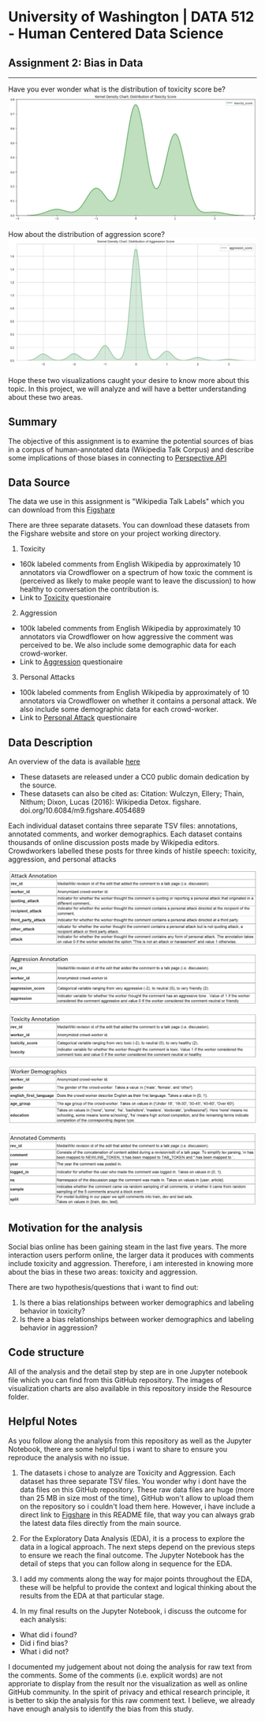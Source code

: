 # University of Washington | DATA 512 - Human Centered Data Science

## Assignment 2: Bias in Data

-------------------------------------------------------------------------------

Have you ever wonder what is the distribution of toxicity score be?
![](Resource/A2_chart_toxicity_score-kernel_density.jpg)  

How about the distribution of aggression score?
![](Resource/A2_chart_aggression_score-kernel-density.jpg)


Hope these two visualizations caught your desire to know more about this topic. In this project, we will analyze and will have a better understanding about these two areas.

## Summary
The objective of this assignment is to examine the potential sources of bias in a corpus of human-annotated data (Wikipedia Talk Corpus) and describe some implications of those biases in connecting to [Perspective API](https://github.com/conversationai/perspectiveapi/wiki/perspective-hacks)


## Data Source
The data we use in this assignment is "Wikipedia Talk Labels" which you can download from this [Figshare](https://figshare.com/projects/Wikipedia_Talk/16731)

There are three separate datasets. You can download these datasets from the Figshare website and store on your project working directory.

1. Toxicity
  * 160k labeled comments from English Wikipedia by approximately 10 annotators via Crowdflower on a spectrum of how toxic the comment is (perceived as likely to make people   want to leave the discussion) to how healthy to conversation the contribution is.
  * Link to [Toxicity](https://github.com/ewulczyn/wiki-detox/blob/master/src/modeling/toxicity_question.png) questionaire

2. Aggression
  * 100k labeled comments from English Wikipedia by approximately 10 annotators via Crowdflower on how aggressive the comment was perceived to be. We also include some demographic data for each crowd-worker.
  * Link to [Aggression](https://github.com/ewulczyn/wiki-detox/blob/master/src/modeling/aggression_question.png) questionaire

3. Personal Attacks
  * 100k labeled comments from English Wikipedia by approximately of 10 annotators via Crowdflower on whether it contains a personal attack. We also include some demographic data for each crowd-worker.
  * Link to [Personal Attack](https://github.com/ewulczyn/wiki-detox/blob/master/src/modeling/attack_question.png) questionaire


## Data Description
An overview of the data is available [here](https://meta.wikimedia.org/wiki/Research:Detox/Data_Release)
* These datasets are released under a CC0 public domain dedication by the source.
* These datasets can also be cited as: Citation: Wulczyn, Ellery; Thain, Nithum; Dixon, Lucas (2016): Wikipedia Detox. figshare. doi.org/10.6084/m9.figshare.4054689

Each individual dataset contains three separate TSV files: annotations, annotated comments, and worker demographics. Each dataset contains thousands of online discussion posts made by Wikipedia editors. Crowdworkers labelled these posts for three kinds of histile speech: toxicity, aggression, and personal attacks

![](Resource/data_1_pic.JPG)

![](Resource/data_2_pic.JPG)

![](Resource/data_3_pic.JPG)

![](Resource/data_4_pic.JPG)

![](Resource/data_5_pic.JPG)


## Motivation for the analysis
Social bias online has been gaining steam in the last five years. The more interaction users perform online, the larger data it produces with comments include toxicity and aggression. Therefore, i am interested in knowing more about the bias in these two areas: toxicity and aggression.

There are two hypothesis/questions that i want to find out:

1. Is there a bias relationships between worker demographics and labeling behavior in toxicity?
2. Is there a bias relationships between worker demographics and labeling behavior in aggression?

## Code structure
All of the analysis and the detail step by step are in one Jupyter notebook file which you can find from this GitHub repository.
The images of visualization charts are also available in this repository inside the Resource folder.

## Helpful Notes
As you follow along the analysis from this repository as well as the Jupyter Notebook, there are some helpful tips i want to share to ensure you reproduce the analysis with no issue.
1. The datasets i chose to analyze are Toxicity and Aggression. Each dataset has three separate TSV files. You wonder why i dont have the data files on this GitHub repository. These raw data files are huge (more than 25 MB in size most of the time), GitHub won't allow to upload them on the repository so i couldn't load them here. However, i have include a direct link to [Figshare](https://figshare.com/projects/Wikipedia_Talk/16731) in this README file, that way you can always grab the latest data files directly from the main source.

2. For the Exploratory Data Analysis (EDA), it is a process to explore the data in a logical approach. The next steps depend on the previous steps to ensure we reach the final outcome. The Jupyter Notebook has the detail of steps that you can follow along in sequence for the EDA.

3. I add my comments along the way for major points throughout the EDA, these will be helpful to provide the context and logical thinking about the results from the EDA at that particular stage.

4. In my final results on the Jupyter Notebook, i discuss the outcome for each analysis: 
* What did i found?
* Did i find bias? 
* What i did not?

I documented my judgement about not doing the analysis for raw text from the comments. Some of the comments (i.e. explicit words) are not approriate to display from the result nor the visualization as well as online GitHub community. In the spirit of privacy and ethical research principle, it is better to skip the analysis for this raw comment text. I believe, we already have enough analysis to identify the bias from this study. 

